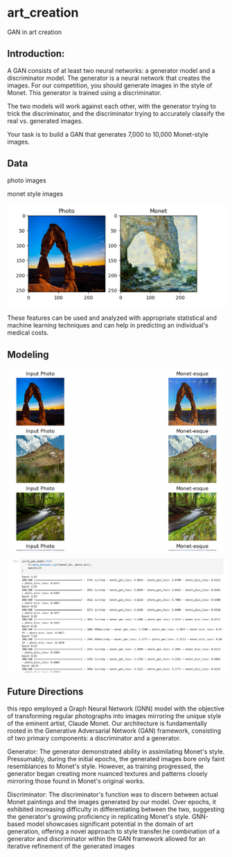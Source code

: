 # art_creation
GAN in art creation



## Introduction:
A GAN consists of at least two neural networks: a generator model and a discriminator model. The generator is a neural network that creates the images. For our competition, you should generate images in the style of Monet. This generator is trained using a discriminator.

The two models will work against each other, with the generator trying to trick the discriminator, and the discriminator trying to accurately classify the real vs. generated images.

Your task is to build a GAN that generates 7,000 to 10,000 Monet-style images.


## Data

photo images 

monet style images

![Banner](images/sample_image.png)

These features can be used and analyzed with appropriate statistical and machine learning techniques and can help in predicting an individual's medical costs.
## Modeling
![KNN](images/results.png)

![training](images/model_training.png)


## Future Directions
this repo employed a Graph Neural Network (GNN) model with the objective of transforming regular photographs into images mirroring the unique style of the eminent artist, Claude Monet. Our architecture is fundamentally rooted in the Generative Adversarial Network (GAN) framework, consisting of two primary components: a discriminator and a generator.

Generator: The generator demonstrated ability in assimilating Monet's style. Pressumably, during the initial epochs, the generated images bore only faint resemblances to Monet's style. However, as training progressed, the generator began creating more nuanced textures and patterns closely mirroring those found in Monet's original works.

Discriminator: The discriminator's function was to discern between actual Monet paintings and the images generated by our model. Over epochs, it exhibited increasing difficulty in differentiating between the two, suggesting the generator's growing proficiency in replicating Monet's style. GNN-based model showcases significant potential in the domain of art generation, offering a novel approach to style transfer.he combination of a generator and discriminator within the GAN framework allowed for an iterative refinement of the generated images